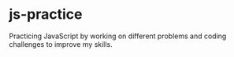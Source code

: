 # js-practice
Practicing JavaScript by working on different problems and coding challenges to improve my skills.
